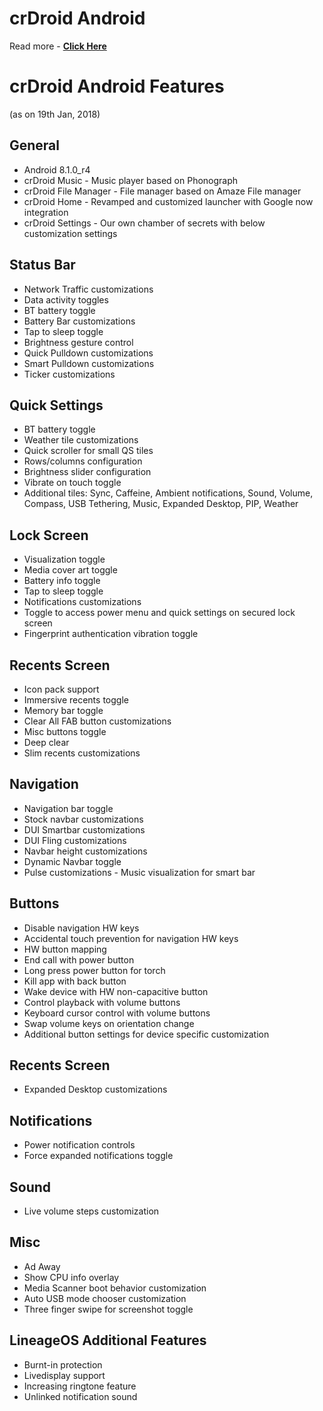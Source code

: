 crDroid Android
===============
Read more - __[Click Here](https://github.com/crdroidandroid/android_vendor_crdroid/blob/8.1/README.mkdn)__


crDroid Android Features
===============
(as on 19th Jan, 2018)

General
----------
* Android 8.1.0_r4
* crDroid Music - Music player based on Phonograph
* crDroid File Manager - File manager based on Amaze File manager
* crDroid Home - Revamped and customized launcher with Google now integration
* crDroid Settings - Our own chamber of secrets with below customization settings

Status Bar
----------
* Network Traffic customizations
* Data activity toggles
* BT battery toggle
* Battery Bar customizations
* Tap to sleep toggle
* Brightness gesture control
* Quick Pulldown customizations
* Smart Pulldown customizations
* Ticker customizations

Quick Settings
----------
* BT battery toggle
* Weather tile customizations
* Quick scroller for small QS tiles
* Rows/columns configuration
* Brightness slider configuration
* Vibrate on touch toggle
* Additional tiles: Sync, Caffeine, Ambient notifications, Sound, Volume, Compass, USB Tethering, Music, Expanded Desktop, PIP, Weather

Lock Screen
----------
* Visualization toggle
* Media cover art toggle
* Battery info toggle
* Tap to sleep toggle
* Notifications customizations
* Toggle to access power menu and quick settings on secured lock screen
* Fingerprint authentication vibration toggle

Recents Screen
----------
* Icon pack support
* Immersive recents toggle
* Memory bar toggle
* Clear All FAB button customizations
* Misc buttons toggle
* Deep clear
* Slim recents customizations

Navigation
----------
* Navigation bar toggle
* Stock navbar customizations
* DUI Smartbar customizations
* DUI Fling customizations
* Navbar height customizations
* Dynamic Navbar toggle
* Pulse customizations - Music visualization for smart bar

Buttons
----------
* Disable navigation HW keys
* Accidental touch prevention for navigation HW keys
* HW button mapping
* End call with power button
* Long press power button for torch
* Kill app with back button
* Wake device with HW non-capacitive button
* Control playback with volume buttons
* Keyboard cursor control with volume buttons
* Swap volume keys on orientation change
* Additional button settings for device specific customization

Recents Screen
----------
* Expanded Desktop customizations

Notifications
----------
* Power notification controls
* Force expanded notifications toggle

Sound
----------
* Live volume steps customization

Misc
----------
* Ad Away
* Show CPU info overlay
* Media Scanner boot behavior customization
* Auto USB mode chooser customization
* Three finger swipe for screenshot toggle


LineageOS Additional Features
----------
* Burnt-in protection
* Livedisplay support
* Increasing ringtone feature
* Unlinked notification sound
